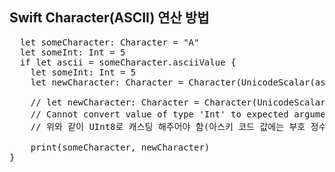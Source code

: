 ## Swift Character(ASCII) 연산 방법

<pre>
  let someCharacter: Character = "A"
  let someInt: Int = 5
  if let ascii = someCharacter.asciiValue {
    let someInt: Int = 5
    let newCharacter: Character = Character(UnicodeScalar(ascii + UInt8(someInt)))
    
    // let newCharacter: Character = Character(UnicodeScalar(ascii + someInt)) 
    // Cannot convert value of type 'Int' to expected argument type 'UInt8' 이기 때문에
    // 위와 같이 UInt8로 캐스팅 해주어야 함(아스키 코드 값에는 부호 정수가 없음)
    
    print(someCharacter, newCharacter)
}
</pre>
